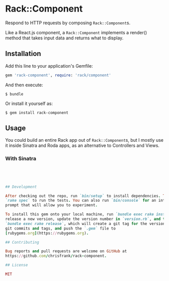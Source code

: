 # Rack::Component

Respond to HTTP requests by composing `Rack::Component`s.

Like a React.js component, a `Rack::Component` implements a render() method that takes input data and returns what to display.

## Installation

Add this line to your application's Gemfile:

```ruby
gem 'rack-component', require: 'rack/component'
```

And then execute:

    $ bundle

Or install it yourself as:

    $ gem install rack-component

## Usage

You could build an entire Rack app out of `Rack::Component`s, but I mostly use it inside Sinatra and Roda apps, as an alternative to Controllers and Views.

### With Sinatra
```ruby




## Development

After checking out the repo, run `bin/setup` to install dependencies. Then, run
`rake spec` to run the tests. You can also run `bin/console` for an interactive
prompt that will allow you to experiment.

To install this gem onto your local machine, run `bundle exec rake install`. To
release a new version, update the version number in `version.rb`, and then run
`bundle exec rake release`, which will create a git tag for the version, push
git commits and tags, and push the `.gem` file to
[rubygems.org](https://rubygems.org).

## Contributing

Bug reports and pull requests are welcome on GitHub at
https://github.com/chrisfrank/rack-component.

## License

MIT
